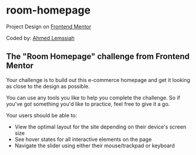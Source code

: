 # room-homepage

Project Design on [Frontend Mentor](https://www.frontendmentor.io) 

Coded by: [Ahmed Lemssiah](https://artecke.de)

## The "Room Homepage" challenge from Frontend Mentor
Your challenge is to build out this e-commerce homepage and get it looking as close to the design as possible.

You can use any tools you like to help you complete the challenge. So if you've got something you'd like to practice, feel free to give it a go.

Your users should be able to:

- View the optimal layout for the site depending on their device's screen size
- See hover states for all interactive elements on the page
- Navigate the slider using either their mouse/trackpad or keyboard

